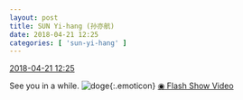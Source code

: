 ```yaml
---
layout: post
title: SUN Yi-hang (孙亦航)
date: 2018-04-21 12:25
categories: [ 'sun-yi-hang' ]
---
```


<div class="weibo-info">
  <a href="https://weibo.com/2565158051/Gd69zrbiA">2018-04-21 12:25</a>
</div>

See you in a while. ![doge](https://img.t.sinajs.cn/t4/appstyle/expression/ext/normal/a1/2018new_doge02_org.png){:.emoticon} [◉ Flash Show Video](https://www.miaopai.com/show/HeG6w5xGd8bq5auC1pCkXbdG4fnjcL4HzI7HJQ__.htm)

